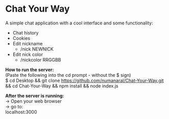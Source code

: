 # Chat Your Way
A simple chat application with a cool interface and some functionality: 
- Chat history
- Cookies
- Edit nickname 
  - /nick NEWNICK
- Edit nick color
  - /nickcolor RRGGBB

<b> How to run the server:  </b>  
(Paste the following into the cd prompt - without the $ sign)  
$ cd Desktop  && git clone https://github.com/numanaral/Chat-Your-Way.git  && cd Chat-Your-Way && npm install && node index.js

<b> After the server is running:  </b>  
-> Open your web browser  
-> go to:  
  localhost:3000  

